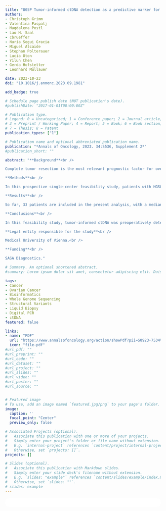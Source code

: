 ```yaml
---
title: "805P Tumor-informed ctDNA detection as a predictive marker for postoperative residual disease in epithelial ovarian cancer: A feasibility study"
authors:
- Christoph Grimm
- Valentina Paspalj
- Magdalena Postl
- Lao H. Saal
- cbrueffer
- Nuria Segui Gracia
- Miguel Alcaide
- Stephan Polterauer
- Lucia Oton
- Yilun Chen
- Gerda Hofstetter
- Leonhard Müllauer

date: 2023-10-23
doi: "10.1016/j.annonc.2023.09.1981"

add_badge: true

# Schedule page publish date (NOT publication's date).
#publishDate: "2017-01-01T00:00:00Z"

# Publication type.
# Legend: 0 = Uncategorized; 1 = Conference paper; 2 = Journal article;
# 3 = Preprint / Working Paper; 4 = Report; 5 = Book; 6 = Book section;
# 7 = Thesis; 8 = Patent
publication_types: ["1"]

# Publication name and optional abbreviated publication name.
publication: "*Annals of Oncology, 2023. 34:S536, Supplement 2*"
#publication_short: ""

abstract: "**Background**<br />

Complete tumor resection is the most relevant prognostic factor for overall survival in high grade serous ovarian cancer (HGSOC) patients. The current standard for classification of postoperative residual disease (RD) is surgeon's subjective evaluation at the end of surgery. Thus, a reliable objective predictive marker is currently missing.<br />

**Methods**<br />

In this prospective single-center feasibility study, patients with HGSOC, who underwent surgery between July 2021 to December 2022, were included. Tumor tissue was assessed intraoperatively and blood samples were performed preoperatively, at day 2 and 10 postoperatively and subsequently at cycle 1, 3 and 6 of chemotherapy. Low-coverage whole genome sequencing (WGS) was used to identify structural variants (SV), single nucleotide variants (SNVs) and indels in tumor tissue in order to develop personalized digital PCR (dPCR) fingerprint assays.<br />

**Results**<br />

So far, 33 patients are included in the present analysis, with a median follow up time of 7 (IQR 2-10) months. In all tumor samples, dPCR assays were successfully developed and validated, with a median of 5 biomarkers (SVs and SNVs) per patient. For each patient, an individual SV profile could be established, which remained largely constant throughout multiple tumor localizations of each patient. 32/33 (97%) patients had circulating tumor DNA (ctDNA) detected at baseline at levels ranging from 0.0005 - 31% VAF. Three (10%) patients have been lost to follow without postoperative ctDNA samples. ctDNA was persistently detected in all patients with macroscopic tumor residuals. A significant decrease in ctDNA was observed in all patients with stage I-IIIB disease who had macroscopic complete resection (8 patients). In 8/22 (36%) patients with complete resection, ctDNA decreased below the detection limit. Clinical follow up is ongoing, and analysis of longitudinal samples will be presented at the congress.<br />

**Conclusions**<br />

In this feasibility study, tumor-informed ctDNA was preoperatively detectable in 97% participants. In patients with multiple tumor biopsies, the fingerprint could be used for monitoring of each location. A decrease in ctDNA detection correlated with complete tumor resection.<br />

**Legal entity responsible for the study**<br />

Medical University of Vienna.<br />

**Funding**<br />

SAGA Diagnostics."

# Summary. An optional shortened abstract.
#summary: Lorem ipsum dolor sit amet, consectetur adipiscing elit. Duis posuere tellus ac convallis placerat. Proin tincidunt magna sed ex sollicitudin condimentum.

tags:
- Cancer
- Ovarian Cancer
- Bioinformatics
- Whole Genome Sequencing
- Structural Variants
- Liquid Biopsy
- Digital PCR
- ctDNA
featured: false

links:
- name: "PDF"
  url: "https://www.annalsofoncology.org/action/showPdf?pii=S0923-7534%2823%2902818-1"
  icon: "file-pdf"
#url_pdf: ""
#url_preprint: ""
#url_code: ""
#url_dataset: ""
#url_project: ""
#url_slides: ""
#url_video: ""
#url_poster: ""
#url_source: ""


# Featured image
# To use, add an image named `featured.jpg/png` to your page's folder. 
image:
  caption: ''
  focal_point: "Center"
  preview_only: false

# Associated Projects (optional).
#   Associate this publication with one or more of your projects.
#   Simply enter your project's folder or file name without extension.
#   E.g. `internal-project` references `content/project/internal-project/index.md`.
#   Otherwise, set `projects: []`.
projects: []

# Slides (optional).
#   Associate this publication with Markdown slides.
#   Simply enter your slide deck's filename without extension.
#   E.g. `slides: "example"` references `content/slides/example/index.md`.
#   Otherwise, set `slides: ""`.
# slides: example
---
```


<html>
  <style>
    section {
        background: white;
        color: black;
        border-radius: 1em;
        padding: 1em;
        left: 50% }
    #inner {
        display: inline-block;
        display: flex;
        align-items: center;
        justify-content: center }
  </style>
  <section>
    <div id="inner">
      <script type='text/javascript' src='https://d1bxh8uas1mnw7.cloudfront.net/assets/embed.js'></script>
        <span style="float:left";
          class="__dimensions_badge_embed__"
          data-doi="10.1016/j.annonc.2023.09.1981"
          data-hide-zero-citations="true"
          data-legend="always">
        </span>
      <script async src="https://badge.dimensions.ai/badge.js" charset="utf-8"></script>
        <div style="float:right";
          data-link-target="_blank"
          data-badge-details="right"
          data-badge-type="medium-donut"
          data-doi="10.1016/j.annonc.2023.09.1981"
          data-condensed="true"
          data-hide-no-mentions="true"
          class="altmetric-embed">
        </div>
    </div>
  </section>
